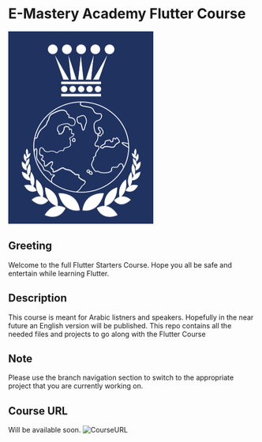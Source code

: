 # E-Mastery Academy Flutter Course
<img src="https://github.com/Ismail-Mohammed-Tayeb/emasteryacademy/blob/main/Emasterylogo.png" width="293.5" height="390"/>

## Greeting
Welcome to the full Flutter Starters Course.
Hope you all be safe and entertain while learning Flutter.
## Description
This course is meant for Arabic listners and speakers. Hopefully in the near future an English version will be published.
This repo contains all the needed files and projects to go along with the Flutter Course
## Note
Please use the branch navigation section to switch to the appropriate project that you are currently working on.
## Course URL
Will be available soon.
![CourseURL](CourseURL)
